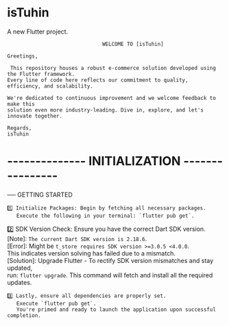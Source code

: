# isTuhin

A new Flutter project.

                                                                                                  
                                   WELCOME TO [isTuhin]                                             
                                                                                                  
    Greetings,                                                                                    
                                                                                                  
     This repository houses a robust e-commerce solution developed using the Flutter framework.   
    Every line of code here reflects our commitment to quality, efficiency, and scalability.       
                                                                                                  
    We're dedicated to continuous improvement and we welcome feedback to make this                
    solution even more industry-leading. Dive in, explore, and let's innovate together.           
                                                                                                  
    Regards,                                                                                      
    isTuhin                                                                                        


# --------------  INITIALIZATION  ---------------- #

── GETTING STARTED 
                                                                                                  
    1️⃣ Initialize Packages: Begin by fetching all necessary packages.                             
       Execute the following in your terminal: `flutter pub get`.                                  
                                                                                                  
   2️⃣ SDK Version Check: Ensure you have the correct Dart SDK version.                           
       [Note]: `The current Dart SDK version is 2.18.6`.                                          
       [Error]: Might be `t_store requires SDK version >=3.0.5 <4.0.0`.                           
       This indicates version solving has failed due to a mismatch.                               
       [Solution]: Upgrade Flutter - To rectify SDK version mismatches and stay updated,          
       run: `flutter upgrade`. This command will fetch and install all the required updates.       
                                                                                                  
    3️⃣ Lastly, ensure all dependencies are properly set.                                          
       Execute `flutter pub get`.                                                                  
       You're primed and ready to launch the application upon successful completion.              
                                                                                                  
